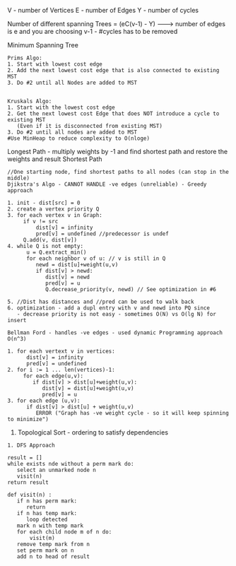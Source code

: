 

V - number of Vertices
E - number of Edges
Y - number of cycles

Number of different spanning Trees = (eC(v-1) - Y) ---> 
     number of edges is e and you are choosing v-1 - #cycles has to be removed
    

Minimum Spanning Tree
```
Prims Algo:
1. Start with lowest cost edge
2. Add the next lowest cost edge that is also connected to existing MST
3. Do #2 until all Nodes are added to MST


Kruskals Algo:
1. Start with the lowest cost edge
2. Get the next lowest cost Edge that does NOT introduce a cycle to existing MST
   (Even if it is disconnected from existing MST)
3. Do #2 until all nodes are added to MST
#Use MinHeap to reduce complexity to O(nloge)   
```

Longest Path - multiply weights by -1 and find shortest path 
               and restore the weights and result
Shortest Path
```
//One starting node, find shortest paths to all nodes (can stop in the middle)
Djikstra's Algo - CANNOT HANDLE -ve edges (unreliable) - Greedy approach

1. init - dist[src] = 0
2. create a vertex priority Q
3. for each vertex v in Graph:
     if v != src
         dist[v] = infinity
         pred[v] = undefined //predecessor is undef
     Q.add(v, dist[v])
4. while Q is not empty:
      u = Q.extract_min()
      for each neighbor v of u: // v is still in Q
         newd = dist[u]+weight(u,v)
         if dist[v] > newd:
            dist[v] = newd
            pred[v] = u
            Q.decrease_priority(v, newd) // See optimization in #6
            
5. //Dist has distances and //pred can be used to walk back
6. optimization - add a dupl entry with v and newd into PQ since
   - decrease priority is not easy - sometimes O(N) vs O(lg N) for insert

Bellman Ford - handles -ve edges - used dynamic Programming approach
O(n^3)

1. for each vertext v in vertices:
      dist[v] = infinity
      pred[v] = undefined
2. for i := 1 ... len(vertices)-1:
     for each edge(u,v):
        if dist[v] > dist[u]+weight(u,v):
           dist[v] = dist[u]+weight(u,v)
           pred[v] = u
3. for each edge (u,v):
      if dist[v] > dist[u] + weight(u,v)
         ERROR ("Graph has -ve weight cycle - so it will keep spinning to minimize")
```

1. Topological Sort - ordering to satisfy dependencies

```
1. DFS Approach

result = []
while exists nde without a perm mark do:
   select an unmarked node n
   visit(n)
return result

def visit(n) :
   if n has perm mark:
      return
   if n has temp mark:
      loop detected
   mark n with temp mark
   for each child node m of n do:
       visit(m)
   remove temp mark from n
   set perm mark on n
   add n to head of result

```
